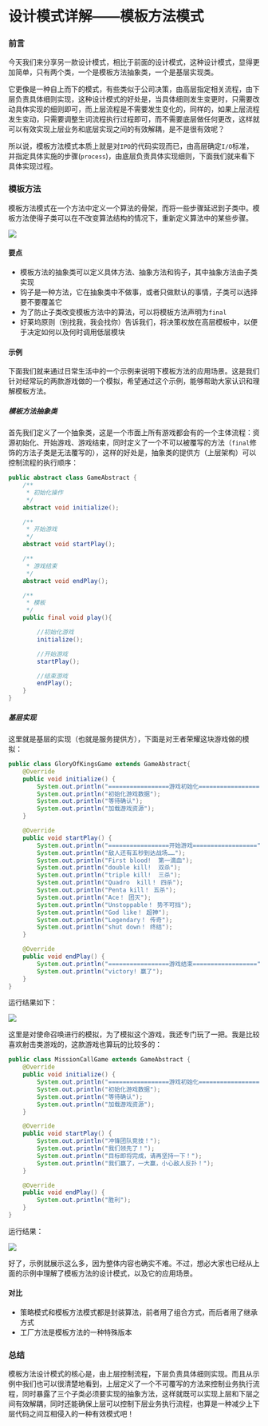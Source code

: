 # 设计模式详解——模板方法模式

### 前言

今天我们来分享另一款设计模式，相比于前面的设计模式，这种设计模式，显得更加简单，只有两个类，一个是模板方法抽象类，一个是基层实现类。

它更像是一种自上而下的模式，有些类似于公司决策，由高层指定相关流程，由下层负责具体细则实现，这种设计模式的好处是，当具体细则发生变更时，只需要改动具体实现的细则即可，而上层流程是不需要发生变化的，同样的，如果上层流程发生变动，只需要调整生词流程执行过程即可，而不需要底层做任何更改，这样就可以有效实现上层业务和底层实现之间的有效解耦，是不是很有效呢？

所以说，模板方法模式本质上就是对`IPO`的代码实现而已，由高层确定`I/O`标准，并指定具体实施的步骤(`process`)，由底层负责具体实现细则，下面我们就来看下具体实现过程。

### 模板方法

模板方法模式在一个方法中定义一个算法的骨架，而将一些步骤延迟到子类中。模板方法使得子类可以在不改变算法结构的情况下，重新定义算法中的某些步骤。

![](https://syske-pic-bed.oss-cn-hangzhou.aliyuncs.com/imgs/blog/20211015213721.png)

#### 要点

- 模板方法的抽象类可以定义具体方法、抽象方法和钩子，其中抽象方法由子类实现
- 钩子是一种方法，它在抽象类中不做事，或者只做默认的事情，子类可以选择要不要覆盖它
- 为了防止子类改变模板方法中的算法，可以将模板方法声明为`final`
- 好莱坞原则（别找我，我会找你）告诉我们，将决策权放在高层模板中，以便于决定如何以及何时调用低层模块



#### 示例

下面我们就来通过日常生活中的一个示例来说明下模板方法的应用场景。这是我们针对经常玩的两款游戏做的一个模拟，希望通过这个示例，能够帮助大家认识和理解模板方法。

##### 模板方法抽象类

首先我们定义了一个抽象类，这是一个市面上所有游戏都会有的一个主体流程：资源初始化、开始游戏、游戏结束，同时定义了一个不可以被覆写的方法（`final`修饰的方法子类是无法覆写的），这样的好处是，抽象类的提供方（上层架构）可以控制流程的执行顺序：

```java
public abstract class GameAbstract {
    /**
     * 初始化操作
     */
    abstract void initialize();

    /**
     * 开始游戏
     */
    abstract void startPlay();

    /**
     * 游戏结束
     */
    abstract void endPlay();

    /**
     * 模板
     */
    public final void play(){

        //初始化游戏
        initialize();

        //开始游戏
        startPlay();

        //结束游戏
        endPlay();
    }
}
```

##### 基层实现

这里就是基层的实现（也就是服务提供方），下面是对王者荣耀这块游戏做的模拟：

```java
public class GloryOfKingsGame extends GameAbstract{
    @Override
    public void initialize() {
        System.out.println("=================游戏初始化==================");
        System.out.println("初始化游戏数据");
        System.out.println("等待确认");
        System.out.println("加载游戏资源");
    }

    @Override
    public void startPlay() {
        System.out.println("=================开始游戏==================");
        System.out.println("敌人还有五秒到达战场……");
        System.out.println("First blood!  第一滴血");
        System.out.println("double kill!  双杀");
        System.out.println("triple kill!  三杀");
        System.out.println("Quadro  kill！ 四杀");
        System.out.println("Penta kill！ 五杀");
        System.out.println("Ace！ 团灭");
        System.out.println("Unstoppable！ 势不可挡");
        System.out.println("God like！ 超神");
        System.out.println("Legendary！ 传奇");
        System.out.println("shut down！ 终结");
    }

    @Override
    public void endPlay() {
        System.out.println("=================游戏结束==================");
        System.out.println("victory! 赢了");
    }
}
```

运行结果如下：

![](https://syske-pic-bed.oss-cn-hangzhou.aliyuncs.com/imgs/blog/20211015204856.png)

这里是对使命召唤进行的模拟，为了模拟这个游戏，我还专门玩了一把。我是比较喜欢射击类游戏的，这款游戏也算玩的比较多的：

```java
public class MissionCallGame extends GameAbstract {
    @Override
    public void initialize() {
        System.out.println("=================游戏初始化==================");
        System.out.println("初始化游戏数据");
        System.out.println("等待确认");
        System.out.println("加载游戏资源");
    }

    @Override
    public void startPlay() {
        System.out.println("冲锋团队竞技！");
        System.out.println("我们领先了！");
        System.out.println("目标即将完成，请再坚持一下！");
        System.out.println("我们赢了，一大赢，小心敌人反扑！");
    }

    @Override
    public void endPlay() {
        System.out.println("胜利");
    }
}
```

运行结果：

![](https://syske-pic-bed.oss-cn-hangzhou.aliyuncs.com/imgs/blog/20211015205100.png)

好了，示例就展示这么多，因为整体内容也确实不难。不过，想必大家也已经从上面的示例中理解了模板方法的设计模式，以及它的应用场景。

#### 对比

- 策略模式和模板方法模式都是封装算法，前者用了组合方式，而后者用了继承方式
- 工厂方法是模板方法的一种特殊版本



### 总结

模板方法设计模式的核心是，由上层控制流程，下层负责具体细则实现。而且从示例中我们也可以很清楚地看到，上层定义了一个不可覆写的方法来控制业务执行流程，同时暴露了三个子类必须要实现的抽象方法，这样就既可以实现上层和下层之间有效解耦，同时还能确保上层可以控制下层业务执行流程，也算是一种减少上下层代码之间互相侵入的一种有效模式吧！
